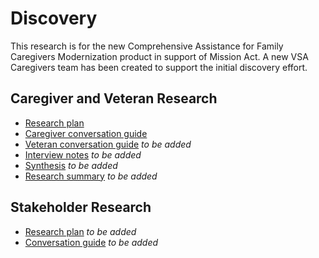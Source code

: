 # Discovery 
This research is for the new Comprehensive Assistance for Family Caregivers Modernization product in support of Mission Act. A new VSA Caregivers team has been created to support the initial discovery effort.

## Caregiver and Veteran Research
- [Research plan](./research-plan.md)
- [Caregiver conversation guide](./caregiver-conversation-guide.md) 
- [Veteran conversation guide]() *to be added*
- [Interview notes]() *to be added*
- [Synthesis]() *to be added*
- [Research summary]() *to be added*

## Stakeholder Research
- [Research plan]() *to be added*
- [Conversation guide]() *to be added*
